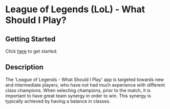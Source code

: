 # League of Legends (LoL) - What Should I Play?

## Getting Started

Click [here](https://dmesia.github.io/) to get started.

## Description

The 'League of Legends - What Should I Play' app is targeted towards new and intermediate players, who have not had much experience with different class champions. When selecting champions, prior to the match, it is important to have great team synergy in order to win. This synergy is typically achieved by having a balance in classes.